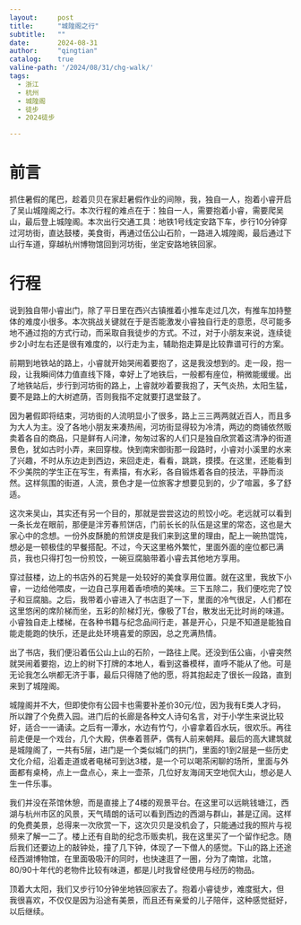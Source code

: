 ```yaml
---
layout:     post
title:      "城隍阁之行"
subtitle:   ""
date:       2024-08-31
author:     "qingtian"
catalog:    true
valine-path: '/2024/08/31/chg-walk/'
tags:
  - 浙江
  - 杭州
  - 城隍阁
  - 徒步
  - 2024徒步

---
```


# 前言

抓住暑假的尾巴，趁着贝贝在家赶暑假作业的间隙，我，独自一人，抱着小睿开启了吴山城隍阁之行。本次行程的难点在于：独自一人，需要抱着小睿，需要爬吴山，最后登上城隍阁。本次出行交通工具：地铁1号线定安路下车，步行10分钟穿过河坊街，直达鼓楼，美食街，再通过伍公山石阶，一路进入城隍阁，最后通过下山行车道，穿越杭州博物馆回到河坊街，坐定安路地铁回家。

# 行程

说到独自带小睿出门，除了平日里在西兴古镇推着小推车走过几次，有推车加持整体的难度小很多。本次挑战关键就在于是否能激发小睿独自行走的意愿，尽可能多地不通过抱的方式行动，而采取自我徒步的方式。不过，对于小朋友来说，连续徒步2小时左右还是很有难度的，以行走为主，辅助抱走算是比较靠谱可行的方案。

前期到地铁站的路上，小睿就开始哭闹着要抱了，这是我没想到的。走一段，抱一段，让我瞬间体力值直线下降，幸好上了地铁后，一般都有座位，稍微能缓缓。出了地铁站后，步行到河坊街的路上，上睿就吵着要我抱了，天气炎热，太阳生猛，要不是路上的大树遮荫，否则我指不定就要打退堂鼓了。

因为暑假即将结束，河坊街的人流明显小了很多，路上三三两两就近百人，而且多为大人为主。没了各地小朋友来凑热闹，河坊街显得较为冷清，两边的商铺依然贩卖着各自的商品，只是鲜有人问津，匆匆过客的人们只是独自欣赏着这清净的街道景色，犹如古时小弄，来回穿梭。快到南宋御街那一段路时，小睿对小溪里的水来了兴趣，不时从东边走到西边，来回走走，看看，跳跳，摸摸。在这里，还能看到不少美院的学生正在写生，有素描，有水彩，各自锻炼着各自的技法，平静而淡然。这样氛围的街道，人流，景色才是一位旅客才想要见到的，少了喧嚣，多了舒适。

这次来吴山，其实还有另一个目的，那就是尝尝这边的煎饺小吃。老远就可以看到一条长龙在眼前，那便是泮芳春煎饼店，门前长长的队伍是这里的常态，这也是大家心中的念想。一份外皮酥脆的煎饼皮是我们来到这里的理由，配上一碗热馄饨，想必是一顿极佳的早餐搭配。不过，今天这里格外繁忙，里面外面的座位都已满员，我也只得打包一份煎饺，一碗豆腐脑带着小睿去其他地方享用。

穿过鼓楼，边上的书店外的石凳是一处较好的美食享用位置。就在这里，我放下小睿，一边给他喂皮，一边自己享用着香喷喷的美味。三下五除二，我们便吃完了饺子和豆腐脑。之后，我带着小睿进入了书店逛了一下，里面的冷气很足，人们都在这里悠闲的席阶梯而坐，五彩的阶梯灯光，像极了T台，散发出无比时尚的味道。小睿独自走上楼梯，在各种书籍与纪念品间行走，甚是开心，只是不知道是能独自能走能跑的快乐，还是此处环境喜爱的原因，总之充满热情。

出了书店，我们便沿着伍公山上山的石阶，一路往上爬。还没到伍公庙，小睿突然就哭闹着要抱，边上的树下打牌的本地人，看到这番模样，直呼不能从了他。可是无论我怎么哄都无济于事，最后只得随了他的愿，将其抱起走了很长一段路，直到来到了城隍阁。

城隍阁并不大，但即使你有公园卡也需要补差价30元/位，因为我有E类人才码，所以蹭了个免费入园。进门后的长廊是各种文人诗句名言，对于小学生来说比较好，适合一一诵读。之后有一潭水，水边有竹勺，小睿拿着舀水玩，很欢乐。再往前走便是一个戏台，几个大殿，供奉着菩萨，偶有人前来朝拜。最后的高大建筑就是城隍阁了，一共有5层，进门是一个类似城门的拱门，里面的1到2层是一些历史文化介绍，沿着走道或者电梯可到达3楼，是一个可以喝茶闲聊的场所，里面与外面都有桌椅，点上一盘点心，来上一壶茶，几位好友海阔天空地侃大山，想必是人生一件乐事。

我们并没在茶馆休憩，而是直接上了4楼的观景平台。在这里可以远眺钱塘江，西湖与杭州市区的风景，天气晴朗的话可以看到西边的西湖与群山，甚是辽阔。这样的免费美景，总得来一次欣赏一下，这次贝贝是没机会了，只能通过我的照片与视频来了解一二了。楼上还有自助的纪念币贩卖机，我在这里买了一个留作纪念。随后我们还要边上的敲钟处，撞了几下钟，体现了一下僧人的感觉。下山的路上还途经西湖博物馆，在里面吸吸汗的同时，也快速逛了一圈，分为了南馆，北馆，80/90十年代的老物件比较有味道，都是儿时我曾经使用与经历的物品。

顶着大太阳，我们又步行10分钟坐地铁回家去了。抱着小睿徒步，难度挺大，但我很喜欢，不仅仅是因为沿途有美景，而且还有亲爱的儿子陪伴，这种感觉挺好，以后继续。